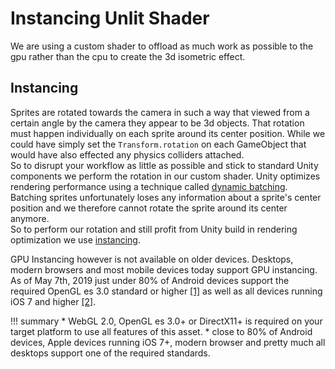 # Instancing Unlit Shader

We are using a custom shader to offload as much work as possible to the gpu rather than the cpu to create the 3d isometric effect.

## Instancing  

Sprites are rotated towards the camera in such a way that viewed from a certain angle by the camera they appear to be 3d objects. That rotation must happen individually on each sprite around its center position. While we could have simply set the `Transform.rotation` on each GameObject that would have also effected any physics colliders attached.   
So to disrupt your workflow as little as possible and stick to standard Unity components we perform the rotation in our custom shader.
Unity optimizes rendering performance using a technique called [dynamic batching](https://docs.unity3d.com/Manual/DrawCallBatching.html). Batching sprites unfortunately loses any information about a sprite's center position and we therefore cannot rotate the sprite around its center anymore.   
So to perform our rotation and still profit from Unity build in rendering optimization we use [instancing](https://docs.unity3d.com/Manual/GPUInstancing.html).  

GPU Instancing however is not available on older devices. Desktops, modern browsers and most mobile devices today support GPU instancing. As of May 7th, 2019 just under 80% of Android devices support the required OpenGL es 3.0 standard or higher [[1]](https://developer.android.com/about/dashboards#OpenGL) as well as all devices running iOS 7 and higher [[2]](https://developer.apple.com/library/archive/documentation/3DDrawing/Conceptual/OpenGLES_ProgrammingGuide/OpenGLESApplicationDesign/OpenGLESApplicationDesign.html#//apple_ref/doc/uid/TP40008793-CH6-SW2).

!!! summary
    * WebGL 2.0, OpenGL es 3.0+ or DirectX11+ is required on your target platform to use all features of this asset.
    * close to 80% of Android devices, Apple devices running iOS 7+, modern browser and pretty much all desktops support one of the required standards.